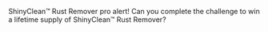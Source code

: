 ShinyClean™ Rust Remover pro alert! Can you complete the challenge to win a lifetime supply of ShinyClean™ Rust Remover?
